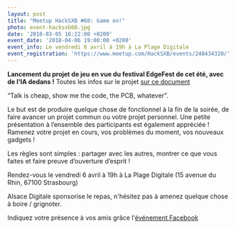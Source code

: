 ```yaml
---
layout: post
title: "Meetup HackSXB #60: Game on!"
photo: event-hacksxb60.jpg
date: '2018-03-05 16:22:00 +0200'
event_date: '2018-04-06 19:00:00 +0200'
event_info: Le vendredi 6 avril à 19h à La Plage Digitale
event_registration: 'https://www.meetup.com/HackSXB/events/248434320/'
---
```

**Lancement du projet de jeu en vue du festival EdgeFest de cet été, avec de l'IA dedans !** Toutes les infos sur le projet [sur ce document](https://docs.google.com/document/d/17gB_KOfVwrJ4ZcE21_CJ8xJrbcHFkwg00LygaWTT30A)

“Talk is cheap, show me the code, the PCB, whatever”.

Le but est de produire quelque chose de fonctionnel à la fin de la soirée, de faire avancer un projet commun ou votre projet personnel. Une petite présentation à l’ensemble des participants est également appréciée ! Ramenez votre projet en cours, vos problèmes du moment, vos nouveaux gadgets !

Les règles sont simples : partager avec les autres, montrer ce que vous faites et faire preuve d’ouverture d’esprit !

Rendez-vous le vendredi 6 avril à 19h à La Plage Digitale (15 avenue du Rhin, 67100 Strasbourg)

Alsace Digitale sponsorise le repas, n'hésitez pas à amenez quelque chose à boire / grignoter. 

Indiquez votre présence à vos amis grâce l'[événement Facebook](https://www.facebook.com/events/441485813003193/)
